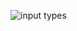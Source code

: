 ![input types](https://github.com/kaplanh/forms-all-input-types/assets/101884444/f55f9f6c-a264-4890-b5ca-deaa66d49d20)
